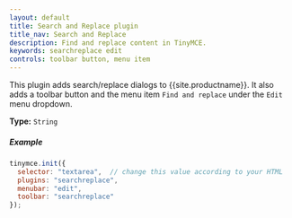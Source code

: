 ```yaml
---
layout: default
title: Search and Replace plugin
title_nav: Search and Replace
description: Find and replace content in TinyMCE.
keywords: searchreplace edit
controls: toolbar button, menu item
---
```


This plugin adds search/replace dialogs to {{site.productname}}. It also adds a toolbar button and the menu item `Find and replace` under the `Edit` menu dropdown.

**Type:** `String`

##### Example

```js
tinymce.init({
  selector: "textarea",  // change this value according to your HTML
  plugins: "searchreplace",
  menubar: "edit",
  toolbar: "searchreplace"
});
```
